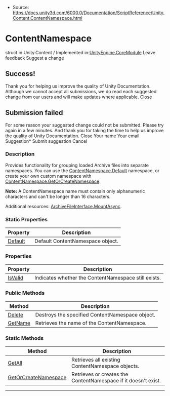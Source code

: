 * Source: https://docs.unity3d.com/6000.0/Documentation/ScriptReference/Unity.Content.ContentNamespace.html

# ContentNamespace
struct in Unity.Content
/
Implemented in:[UnityEngine.CoreModule](https://docs.unity3d.com/6000.0/Documentation/ScriptReference/UnityEngine.CoreModule.html)
Leave feedback
Suggest a change
## Success!
Thank you for helping us improve the quality of Unity Documentation. Although we cannot accept all submissions, we do read each suggested change from our users and will make updates where applicable.
Close
## Submission failed
For some reason your suggested change could not be submitted. Please <a>try again</a> in a few minutes. And thank you for taking the time to help us improve the quality of Unity Documentation.
Close
Your name Your email Suggestion* Submit suggestion
Cancel
### Description
Provides functionality for grouping loaded Archive files into separate namespaces.
You can use the [ContentNamespace.Default](https://docs.unity3d.com/6000.0/Documentation/ScriptReference/Unity.Content.ContentNamespace.Default.html) namespace, or create your own custom namespace with [ContentNamespace.GetOrCreateNamespace](https://docs.unity3d.com/6000.0/Documentation/ScriptReference/Unity.Content.ContentNamespace.GetOrCreateNamespace.html).  
  
**Note:** A ContentNamespace name must contain only alphanumeric characters and can't be longer than 16 characters.  
  
Additional resources: [ArchiveFileInterface.MountAsync](https://docs.unity3d.com/6000.0/Documentation/ScriptReference/Unity.IO.Archive.ArchiveFileInterface.MountAsync.html). 
### Static Properties
Property | Description  
---|---  
[Default](https://docs.unity3d.com/6000.0/Documentation/ScriptReference/Unity.Content.ContentNamespace.Default.html) | Default ContentNamespace object.  
### Properties
Property | Description  
---|---  
[IsValid](https://docs.unity3d.com/6000.0/Documentation/ScriptReference/Unity.Content.ContentNamespace.IsValid.html) | Indicates whether the ContentNamespace still exists.  
### Public Methods
Method | Description  
---|---  
[Delete](https://docs.unity3d.com/6000.0/Documentation/ScriptReference/Unity.Content.ContentNamespace.Delete.html) | Destroys the specified ContentNamespace object.  
[GetName](https://docs.unity3d.com/6000.0/Documentation/ScriptReference/Unity.Content.ContentNamespace.GetName.html) | Retrieves the name of the ContentNamespace.  
### Static Methods
Method | Description  
---|---  
[GetAll](https://docs.unity3d.com/6000.0/Documentation/ScriptReference/Unity.Content.ContentNamespace.GetAll.html) | Retrieves all existing ContentNamespace objects.  
[GetOrCreateNamespace](https://docs.unity3d.com/6000.0/Documentation/ScriptReference/Unity.Content.ContentNamespace.GetOrCreateNamespace.html) | Retrieves or creates the ContentNamespace if it doesn't exist.  
* * *
